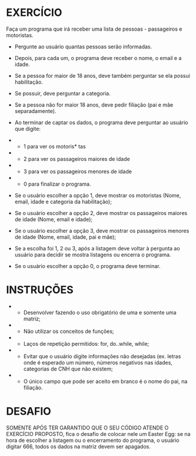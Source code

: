 # EXERCÍCIO 
Faça um programa que irá receber uma lista de pessoas - passageiros e motoristas.

* Pergunte ao usuário quantas pessoas serão informadas.
* Depois, para cada um, o programa deve receber o nome, o email e a idade.
* Se a pessoa for maior de 18 anos, deve também perguntar se ela possui habilitação. 
* Se possuir, deve perguntar a categoria.
* Se a pessoa não for maior 18 anos, deve pedir filiação (pai e mãe separadamente).

* Ao terminar de captar os dados, o programa deve perguntar ao usuário que digite:
* - 1 para ver os motoris* tas
* - 2 para ver os passageiros maiores de idade
* - 3 para ver os passageiros menores de idade
* - 0 para finalizar o programa.

* Se o usuário escolher a opção 1, deve mostrar os motoristas (Nome, email, idade e categoria da habilitação);
* Se o usuário escolher a opção 2, deve mostrar os passageiros maiores de idade (Nome, email e idade);
* Se o usuário escolher a opção 3, deve mostrar os passageiros menores de idade (Nome, email, idade, pai e mãe);

* Se a escolha foi 1, 2 ou 3, após a listagem deve voltar à pergunta ao usuário para decidir se mostra listagens ou encerra o programa.

* Se o usuário escolher a opção 0, o programa deve terminar.

# INSTRUÇÕES
* - Desenvolver fazendo o uso obrigatório de uma e somente uma matriz;
* - Não utilizar os conceitos de funções;
* - Laços de repetição permitidos: for, do..while, while;
* - Evitar que o usuário digite informações não desejadas (ex. letras onde é esperado um número, números negativos nas idades, categorias de CNH que não existem;
* - O único campo que pode ser aceito em branco é o nome do pai, na filiação.

# DESAFIO
SOMENTE APÓS TER GARANTIDO QUE O SEU CÓDIGO ATENDE O EXERCÍCIO PROPOSTO, fica o desafio de colocar nele um Easter Egg: se na hora de escolher a listagem ou o encerramento do programa, o usuário digitar 666, todos os dados na matriz devem ser apagados.